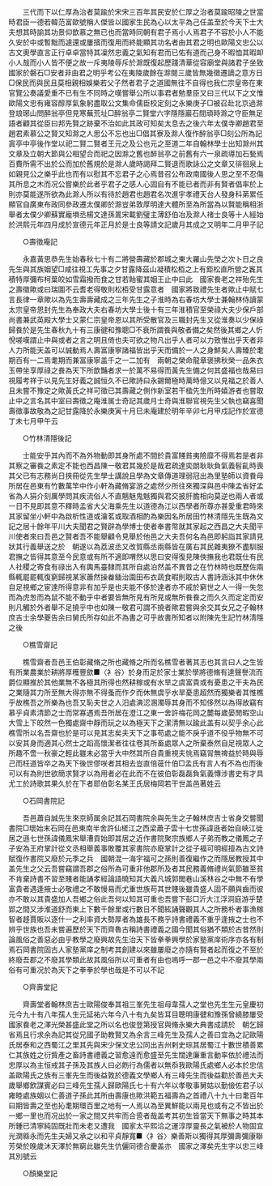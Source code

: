 <!-- { "loadSidebar": true } -->
　　三代而下以仁厚為治者莫踰於宋宋三百年其民安於仁厚之治者莫踰昭陵之世當時君臣一德若韓范富歐號稱人傑皆以國家生民為心以太平為己任盖至於今天下士大夫想其時諭其功景仰歆慕之無已也而當時同朝有君子焉小人焉君子不容於小人不能久安於中或暫黜而遽還或屢擯而復用而終能顯其功名者由其君之明也歐陽文忠公以古文奧學直言正行卓卓當特其凜然忠義之氣知有君而已佑有道而己身不暇恤其暇卹小人哉而小人皆不便之故一斥夷陵辱斥於滁既復起歷踐清華從容廟堂與諸君子坐致國家於磐石□安者非由君之明乎考公在夷陵歲餘在滁閱三歲皆無幾徵遷謫之意方日□保民而與民且莫相親相娛樂若父子然者君子之道國無往不自得也我仁宗皇帝在東官覽公奏議愛重不已有生不同時之嘆嘗舉公所以事君者勉羣臣又曰三代以下之文惟歐陽文忠有雍容醇厚氣象躬盡取公文集命儒臣校定刻之永樂庚子□被召赴北京過滁登琅琊山問醉翁亭但見寒蕪荒址□醉翁亭二賢堂六字隱隱巖石間頑時滁之守臣無足語者顧其從臣曰邦先賢之跡棄不治如此其政可知矣太息去之後六年太僕寺卿趙君至趙君素慕公之賢又知滁之人思公不忘也出□倡其寮及滁人復作醉翁亭□刻公所為記寘亭中亭後作堂以祀二賢二賢者王元之及公也元之至道二年自翰林學士出知滁州其文章及立朝大節與公相望合而祀之因滁之舊也醉翁亭之前舊有六一泉疏導加石甃焉百費所需不出於公而加於舊規於是滁人歲時謁拜二賢退而歌詠公之文章又徘徊泉上如親見公之樂乎此也而有以慰其不忘君子之心焉昔召公布政南國後人思之至不忍傷其所息之木而况公嘗樂於此者乎君子之感人心固自有不能已者而非有賢者倡率於上則亦莫能遂所欲為此滁人所以有待於趙君也趙君名次進宇孝禮天台人發身科苐累任顯官自廣東布政同參政遷太僕卿於滁豈弟敦厚明達大體所至為所當為以賢能稱相浙舉者太僕少卿蘇實龐塤丞楊文達孫暠宋載劉璧主薄舒伯冶及滁人禇士良等十人經始於洪熙元年四月成於宣德元年正月於是士良等請文記歲月其成之又明年二月甲子記 

　　○壽徵庵記 

　　永嘉黃思恭先生始春秋七十有二將營壽藏於郡城之東大羅山先塋之次卜日之良先生與其族姻望□咸往視工先事之夕甘露降茲山凝積松栢之上有鉅松直所營之竁其積特厚彌布柯葉皎如雪霜撥而食之甘若飴蜜其姻王止中曰此　國家飬老之祥殆先生之壽徵歟或曰瑞圖不云耆老得敬則松栢受甘露意者　國家將致禮先生者歟止中賦七言長律一章歟以為先生壽壽藏成之三年先生之子淮時為右春坊大學士兼翰林侍讀蒙太宗皇帝恩封先生為奉政大夫右春坊大學士後十有三年淮積官至榮祿大夫少保戶部尚書兼武英殿大學士又蒙仁宗皇帝恩以其所受散官及三職封先生又從淮奏以少保祿歸飬於是先生春秋九十有三康徤和豫聰□不衰所謂飬與敬者備之矣然後其鄉之人忻悅嗟嘆謂止中與或者之言之明且倚也夫可欲之物凡出乎人者可以力致惟出乎天者非人力所能天盖可以誠動焉人壽富康寧諸福皆出乎天而備於一人之身鮮矣人壽臻於耄期百有一二焉耄期而兼富康寧盖千之一二加有　兩朝之榮命龍章褒拂秋榮一品朱衣玉帶坐享厚祿之飬為天下所歆豔者求一於萬不易得而黃先生備之何其盛福也哉易曰視履考祥于以見先生好義之誠恒久不已歟詩曰永錫爾極時萬時億又以見福之於善人且未嘗不豫定之歟黃氏之祥可徵已其壽藏之側作新室若干楹先生所時嬉游者也嘗取止中之言名其中室曰壽徵之庵淮属士奇記其歲月士奇與淮聯官視先生父執也竊喜聞壽徵事故敬為之記甘露降於永樂庚寅十月巳未庵建於明年辛卯七月甲戍記作於宣德丁未七月甲午云 

　　○竹林清隱後記 

　　士能安乎其內而不為外物動即其身所處不間於貴富賤貧夷險靡不得焉若是者非其察之審飬之素定不能也西昌陳一敬君其幾於是哉君疏達奕朗耿耿負氣義髫齓時喪其父已有志務尚日挾冊從先生學士講說且學為文章傳道理弱冠出為里塾師以資飬母所居在邑東有竹數萬竿中作小軒為藏脩宴游之處然少所往來獨深與邑中陳孟省好孟省為人狷介刻厲學問其疾流俗人不直魑魅鬼魊獨與君交披肝膽相向莫逆也兩人者或一日不見即其意不釋時孟省大父海乘先生以道德為江以西學者所尊亦甚愛重君時來其家留坐小軒中為啟析性道或瀹茗或取酒相酌為樂因名所居田竹林清隱先生既為文記之居十餘年平川大夫聞君之賢辟為學博士使者奉書幣就其家起之西昌之大夫聞平川使者來曰吾邑之賢者吾不能舉顧令見舉於他邑之大夫吾何名為邑即躬詣其家請見狀其行義舉送之於　朝遂以為荔波丞又改賀縣丞兩縣皆在廣右其民雜夷獠不盡馴服君撫之皆得其意至今民意或有所不適即喟然以思曰安得復見陳俠撫我也君既仕有民人社稷之寄食有祿出入有輿馬臺隸而其所自處泊然盖不異昔之在竹林時也既歷佐兩縣輒罷罷輒復窮歸視某家蕭然操畚鍤治園田布衣蔬食暇則取古人書詩涵泳其中休休自足視鄉之宦達所得意非有加乎是也夫能不侈於達者亦不戚於窮世之人一得一失忽而為虎怱而為鼠不能不動乎中者要皆無所見有所見或無所飬飬之而久久而定定而安則凡觸於外者舉不足撓乎中也如陳一敬君可謂不撓者歟君嘗與余交其女兄之子翰林庶吉士余學夔告余曰舅氏所存如此不為書之可乎故書所知者以附陳先生記竹林清隱之後 

　　○樵雪齋記 

　　樵雪齋者吾邑王伯彰藏脩之所也藏脩之所而名樵雪者著其志也其言曰人之生皆有所業農業於耕將厚穫豐歛■〈衤谷〉於身而足於家士業於學將德脩有達聲譽流而爵位顯推於其他業無不各極其所得也然耕稼或有水旱之虞富貴或有憂患之干夫為民之業隨其力所至無大得亦無不得蚤而作夕而休無虞乎水旱憂患超然而獨樂者其惟樵乎故樵吾之所樂為也吾又恥夫世之人汨處淟涊溷濁辱其身而不知侈然以為得故竊有慕乎貞素清節之士而常寡遇焉吾所居在澄江之東一舍許梅花岡之麓每歲晏閒暇空山大雪上下皎然一色獨處齋中靜而玩之以為極天下之潔清無以踰此盖有以契乎余心此樵雪所以名吾齋也於是可以見其志矣夫天下之事苟處之能不戾乎道不役乎物無不可以安其身而適其心然士之蹈高懷潔者往往卷其所畜處眾人之所棄泰然自足視眾人之所趣不啻一秋豪之輕此雖未必當乎大中然其所自貴重視夫恌焉竊冐無禆益於時與辱己而枉道皆卒之為天下後世僇咲者其相去豈直倍蓰什伯□孟氏有言人有不為也而後可以有為則世欲簡求賢才以為用者必在此而不在彼伯彰磊磊負氣義慱涉書史有才具尤工於詩歌其果久於在下者耶伯彰名某王氏居梅岡若干世盖邑著姓云 

　　○石岡書院記 

　　吾邑蕭自誠先生來京師属余記其石岡書院余與先生之子翰林庶吉士省身交嘗聞書院□壞始末石岡在邑東南半舍許仙槎江之西梁蕭子雲十七世孫諱遜者始自峽江徙居之遜七世孫諱儀鳳宋舉漕貢始即其居之近作書院聚宗族鄉人子弟而教之儀鳳之子子安為王府掌計從文丞相舉義事敗覆其家書院亦廢掌計之從子福可明經擅為古文詩賦復作書院又廢於元季之兵　國朝混一海宇福可之孫則善復繼作之而隱居教授其中盖先生之父云吾嘗竊謂吾郡之俗所為可重非他郡所及者其民務義脩禮尚氣節雖至貧不肯棄詩書不習至賤者能誦孝經論語曉知其大義凡城郭閭巷山溪林谷之中無不有學富貴者遇逢掖士必敬禮之不敢慢易而尤重世族苟其世賤後雖貴盛人固不願與齒而彼亦不敢以其貴盛加人吾鄉之俗此吾何以知其可重也吾嘗下彭□沂大江浮洞庭游乎楚郢之間又涉淮道舒而東上下數千餘里或行數日不聞絃誦聲觀其人之所務朴者事漁稼智者趍賈販以逐什一之利率資大勢厚者為雄長不務乎詩書禮義不重乎逢掖之士也不辨乎世族也吾未嘗遍歷於天下而齊魯古稱詩書禮義之國今聞其俗猶不類於古昔然則論風俗之善惡必由乎教學之廢興故先生治天下皆拳拳興學於家塾黨庠術序亦各有制焉石岡書院固古人家塾黨庠之制考其創建以來雖屢廢之亦隨有賢者起而復之不至於終廢吾郡之不廢其學類此故其風俗所以可重者有由也嗚呼一郡一邑之中不廢其學兩俗有可重况於為天下之拳拳於學也哉是不可以不記 

　　○齊壽堂記 

　　齊壽堂者翰林庶吉士歐陽俊奉其祖三峯先生祖母韋孺人之堂也先生生元皇慶初元今九十有八年孺人生元延祐六年今八十有九矣皆耳目聰明康徤和豫孫曾繞膝屢受　國家飬老之澤光榮甚盛此堂之所以名也俊登第授官與脩永樂大典書成請於　朝乞歸省焉且行求余為記其從兄國子助教賢又為余言三峰先生及孺人之善曰宜為之記歐陽氏居泰和之西蜀江之里其先與宋少保文忠公同出吉州剌史琮其居蜀江十數世積善累仁其族姓之衍貲產之畜詩書禮義之習愈遠而愈盛至先生闊達廉重言動率依於禮法而忠厚以為主恒戒其子孫及其族人曰必飭行為儒者以無忝我歐陽氏處鄉人必本於忠信盖歐陽氏之族有三峯先生而後益敦於德義文學鄉人有三峰先生而後益勸於善邑大夫歲舉鄉飲謀賓必曰三峰先生孺人歸歐陽氏七十有六年以孝敬事舅姑以勤儉佐君子以雍睦處族姻以仁善道子孫此其所由壽康也歟洪範五福壽為之首禮八十九十曰耄百年曰期皆壽之至也抋耄期環百里之地有一人焉以為至異鮮能以兩見也或有之不皆出於一鄉一里也而况出於一家之間又共牢而合巹者哉盖考其初生皆當天下無事之時其本所鍾已清寧純固既壯而未老又遭我　國家太平熙洽之運淳厚靈長之氣被於人物固宜光潤緜永而先生夫婦又承之以和平貞靜寬■〈衤谷〉樂善斯以獨得其厚彌壽彌康聯芳榮於晚歲沐天澤於無窮此雖先生伉儷同德合慶盖亦　國家之澤矣先生字以忠三峰其別號云 

　　○顏樂堂記 

